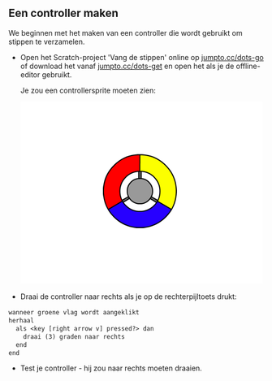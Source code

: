 ## Een controller maken

We beginnen met het maken van een controller die wordt gebruikt om stippen te verzamelen.

+ Open het Scratch-project 'Vang de stippen' online op <a href="http://jumpto.cc/dots-go" target="_blank">jumpto.cc/dots-go</a> of download het vanaf <a href="http://jumpto.cc/dots-get" target="_blank">jumpto.cc/dots-get</a> en open het als je de offline-editor gebruikt.
    
    Je zou een controllersprite moeten zien:
    
    ![screenshot](images/dots-controller.png)

+ Draai de controller naar rechts als je op de rechterpijltoets drukt:
    
```blocks
wanneer groene vlag wordt aangeklikt
herhaal 
  als <key [right arrow v] pressed?> dan 
    draai (3) graden naar rechts
  end
end
```

+ Test je controller - hij zou naar rechts moeten draaien.